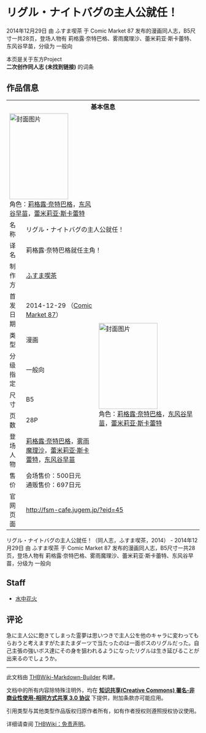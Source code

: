 # リグル・ナイトバグの主人公就任！

<!-- source html: G:\repos\THBWiki-Markdown-Builder\THBWikiMarkdown\Temp\main\8\8d\ns0%3A%E3%83%AA%E3%82%B0%E3%83%AB%E3%83%BB%E3%83%8A%E3%82%A4%E3%83%88%E3%83%90%E3%82%B0%E3%81%AE%E4%B8%BB%E4%BA%BA%E5%85%AC%E5%B0%B1%E4%BB%BB%EF%BC%81.html -->

2014年12月29日 由 ふすま喫茶 于 Comic Market 87 发布的漫画同人志，B5尺寸一共28页，登场人物有 莉格露·奈特巴格、雾雨魔理沙、蕾米莉亚·斯卡蕾特、东风谷早苗，分级为 一般向

本页是关于东方Project  
 **二次创作同人志 (未找到链接)** 的词条

## 作品信息

<table><tbody><tr><th colspan="3">基本信息</th></tr><tr><td class="cover-artwork-mobile" colspan="2"><a href="./文件-リグル・ナイトバグの主人公就任！封面.jpg.md" class="image" title="封面图片"><img alt="封面图片" src="https://upload.thwiki.cc/thumb/b/bf/%E3%83%AA%E3%82%B0%E3%83%AB%E3%83%BB%E3%83%8A%E3%82%A4%E3%83%88%E3%83%90%E3%82%B0%E3%81%AE%E4%B8%BB%E4%BA%BA%E5%85%AC%E5%B0%B1%E4%BB%BB%EF%BC%81%E5%B0%81%E9%9D%A2.jpg/153px-%E3%83%AA%E3%82%B0%E3%83%AB%E3%83%BB%E3%83%8A%E3%82%A4%E3%83%88%E3%83%90%E3%82%B0%E3%81%AE%E4%B8%BB%E4%BA%BA%E5%85%AC%E5%B0%B1%E4%BB%BB%EF%BC%81%E5%B0%81%E9%9D%A2.jpg" decoding="async" loading="lazy" width="153" height="224" srcset="https://upload.thwiki.cc/thumb/b/bf/%E3%83%AA%E3%82%B0%E3%83%AB%E3%83%BB%E3%83%8A%E3%82%A4%E3%83%88%E3%83%90%E3%82%B0%E3%81%AE%E4%B8%BB%E4%BA%BA%E5%85%AC%E5%B0%B1%E4%BB%BB%EF%BC%81%E5%B0%81%E9%9D%A2.jpg/230px-%E3%83%AA%E3%82%B0%E3%83%AB%E3%83%BB%E3%83%8A%E3%82%A4%E3%83%88%E3%83%90%E3%82%B0%E3%81%AE%E4%B8%BB%E4%BA%BA%E5%85%AC%E5%B0%B1%E4%BB%BB%EF%BC%81%E5%B0%81%E9%9D%A2.jpg 1.5x, https://upload.thwiki.cc/thumb/b/bf/%E3%83%AA%E3%82%B0%E3%83%AB%E3%83%BB%E3%83%8A%E3%82%A4%E3%83%88%E3%83%90%E3%82%B0%E3%81%AE%E4%B8%BB%E4%BA%BA%E5%85%AC%E5%B0%B1%E4%BB%BB%EF%BC%81%E5%B0%81%E9%9D%A2.jpg/307px-%E3%83%AA%E3%82%B0%E3%83%AB%E3%83%BB%E3%83%8A%E3%82%A4%E3%83%88%E3%83%90%E3%82%B0%E3%81%AE%E4%B8%BB%E4%BA%BA%E5%85%AC%E5%B0%B1%E4%BB%BB%EF%BC%81%E5%B0%81%E9%9D%A2.jpg 2x" data-file-width="823" data-file-height="1200"></a><div class="cover-char">角色：<a href="./莉格露·奈特巴格.md" title="莉格露·奈特巴格">莉格露·奈特巴格</a>，<a href="./东风谷早苗.md" title="东风谷早苗">东风谷早苗</a>，<a href="./蕾米莉亚·斯卡蕾特.md" title="蕾米莉亚·斯卡蕾特">蕾米莉亚·斯卡蕾特</a></div></td>
</tr><tr><td class="label">名称</td><td colspan="2"> リグル・ナイトバグの主人公就任！ </td></tr><tr><td class="label">译名</td><td colspan="2"> 莉格露·奈特巴格就任主角！ </td></tr><tr><td class="label">制作方</td><td><a href="./ふすま喫茶.md" title="ふすま喫茶">ふすま喫茶</a></td><td class="cover-artwork" rowspan="8" style="min-width:224px;"><a href="./文件-リグル・ナイトバグの主人公就任！封面.jpg.md" class="image" title="封面图片"><img alt="封面图片" src="https://upload.thwiki.cc/thumb/b/bf/%E3%83%AA%E3%82%B0%E3%83%AB%E3%83%BB%E3%83%8A%E3%82%A4%E3%83%88%E3%83%90%E3%82%B0%E3%81%AE%E4%B8%BB%E4%BA%BA%E5%85%AC%E5%B0%B1%E4%BB%BB%EF%BC%81%E5%B0%81%E9%9D%A2.jpg/153px-%E3%83%AA%E3%82%B0%E3%83%AB%E3%83%BB%E3%83%8A%E3%82%A4%E3%83%88%E3%83%90%E3%82%B0%E3%81%AE%E4%B8%BB%E4%BA%BA%E5%85%AC%E5%B0%B1%E4%BB%BB%EF%BC%81%E5%B0%81%E9%9D%A2.jpg" decoding="async" loading="lazy" width="153" height="224" srcset="https://upload.thwiki.cc/thumb/b/bf/%E3%83%AA%E3%82%B0%E3%83%AB%E3%83%BB%E3%83%8A%E3%82%A4%E3%83%88%E3%83%90%E3%82%B0%E3%81%AE%E4%B8%BB%E4%BA%BA%E5%85%AC%E5%B0%B1%E4%BB%BB%EF%BC%81%E5%B0%81%E9%9D%A2.jpg/230px-%E3%83%AA%E3%82%B0%E3%83%AB%E3%83%BB%E3%83%8A%E3%82%A4%E3%83%88%E3%83%90%E3%82%B0%E3%81%AE%E4%B8%BB%E4%BA%BA%E5%85%AC%E5%B0%B1%E4%BB%BB%EF%BC%81%E5%B0%81%E9%9D%A2.jpg 1.5x, https://upload.thwiki.cc/thumb/b/bf/%E3%83%AA%E3%82%B0%E3%83%AB%E3%83%BB%E3%83%8A%E3%82%A4%E3%83%88%E3%83%90%E3%82%B0%E3%81%AE%E4%B8%BB%E4%BA%BA%E5%85%AC%E5%B0%B1%E4%BB%BB%EF%BC%81%E5%B0%81%E9%9D%A2.jpg/307px-%E3%83%AA%E3%82%B0%E3%83%AB%E3%83%BB%E3%83%8A%E3%82%A4%E3%83%88%E3%83%90%E3%82%B0%E3%81%AE%E4%B8%BB%E4%BA%BA%E5%85%AC%E5%B0%B1%E4%BB%BB%EF%BC%81%E5%B0%81%E9%9D%A2.jpg 2x" data-file-width="823" data-file-height="1200"></a><div class="cover-char">角色：<a href="./莉格露·奈特巴格.md" title="莉格露·奈特巴格">莉格露·奈特巴格</a>，<a href="./东风谷早苗.md" title="东风谷早苗">东风谷早苗</a>，<a href="./蕾米莉亚·斯卡蕾特.md" title="蕾米莉亚·斯卡蕾特">蕾米莉亚·斯卡蕾特</a></div></td>
</tr><tr><td class="label">首发日期</td><td>2014-12-29&#160;（<a href="/展会作品列表?e=Comic+Market%2387">Comic Market 87</a>）</td></tr><tr><td class="label">类型</td><td>漫画</td></tr><tr><td class="label">分级指定</td><td>一般向</td></tr><tr><td class="label">尺寸</td><td>B5</td></tr><tr><td class="label">页数</td><td>28P</td></tr><tr><td class="label">登场人物</td><td><a href="./莉格露·奈特巴格.md" title="莉格露·奈特巴格">莉格露·奈特巴格</a>，<a href="./雾雨魔理沙.md" title="雾雨魔理沙">雾雨魔理沙</a>，<a href="./蕾米莉亚·斯卡蕾特.md" title="蕾米莉亚·斯卡蕾特">蕾米莉亚·斯卡蕾特</a>，<a href="./东风谷早苗.md" title="东风谷早苗">东风谷早苗</a></td></tr><tr><td class="label">售价</td><td>会场售价：500日元<br>通贩售价：697日元</td></tr>
<tr><td class="label">官网页面</td><td colspan="2"><a rel="nofollow" class="external free" href="http://fsm-cafe.jugem.jp/?eid=45">http://fsm-cafe.jugem.jp/?eid=45</a></td></tr></tbody></table>

リグル・ナイトバグの主人公就任！（同人志，ふすま喫茶，2014） - 2014年12月29日 由 ふすま喫茶 于 Comic Market 87 发布的漫画同人志，B5尺寸一共28页，登场人物有 莉格露·奈特巴格、雾雨魔理沙、蕾米莉亚·斯卡蕾特、东风谷早苗，分级为 一般向

## Staff
- [水中花火](./水中花火.md)


## 评论
  
急に主人公に飽きてしまった霊夢は思いつきで主人公を他のキャラに変わってもらおうと考えますがたまたまダーツで当たったのは一面ボスのリグルだった。自己主張の強いボス達にその身を狙われるようになったリグルは生き延びることが出来るのでしょうか。 
  
  
  

  





---

此文档由 [THBWiki-Markdown-Builder](https://github.com/Delsin-Yu/THBWiki-Markdown-Builder) 构建。

文档中的所有内容除特殊注明外，均在 [**知识共享(Creative Commons) 署名-非商业性使用-相同方式共享 3.0 协议**](https://creativecommons.org/licenses/by-sa/3.0/deed.zh-hans) 下提供，附加条款亦可能应用。

引用类型与其他类型作品版权归原作者所有，如有作者授权则遵照授权协议使用。

详细请查阅 [THBWiki：免责声明](https://thbwiki.cc/THBWiki:%E5%85%8D%E8%B4%A3%E5%A3%B0%E6%98%8E)。

